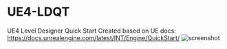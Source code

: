 # UE4-LDQT
UE4 Level Designer Quick Start
Created based on UE docs: https://docs.unrealengine.com/latest/INT/Engine/QuickStart/
![screenshot](https://cdn.rawgit.com/max20091/UE4-LDQT/c94d56e9/HighresScreenshot00000.png)
